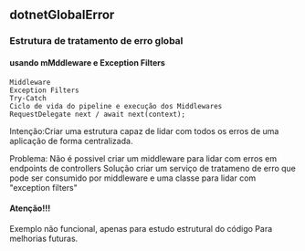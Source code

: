 ## dotnetGlobalError
### Estrutura de tratamento de erro global 
#### usando mMddleware e Exception Filters

```
Middleware
Exception Filters
Try-Catch
Ciclo de vida do pipeline e execução dos Middlewares
RequestDelegate next / await next(context);
```


Intenção:Criar uma estrutura capaz de lidar com todos os erros de uma aplicação
de forma centralizada.

Problema: Não é possivel criar um middleware para lidar com erros em endpoints de controllers
Solução criar um serviço de tratameno de erro que pode ser consumido por middleware e uma classe
para lidar com "exception filters"

#### Atenção!!!
Exemplo não funcional, apenas para estudo estrutural do código
Para melhorias futuras.



